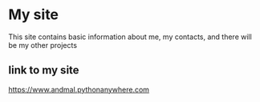 # My site
This site contains basic information about me, my contacts, and there will be my other projects
## link to my site
https://www.andmal.pythonanywhere.com
